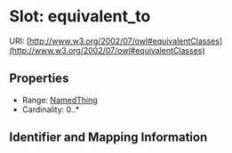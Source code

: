 # Slot: equivalent_to

URI: [http://www.w3.org/2002/07/owl#equivalentClasses](http://www.w3.org/2002/07/owl#equivalentClasses)



<!-- no inheritance hierarchy -->


## Properties

 * Range: [NamedThing](NamedThing.md)
 * Cardinality: 0..*



## Identifier and Mapping Information







